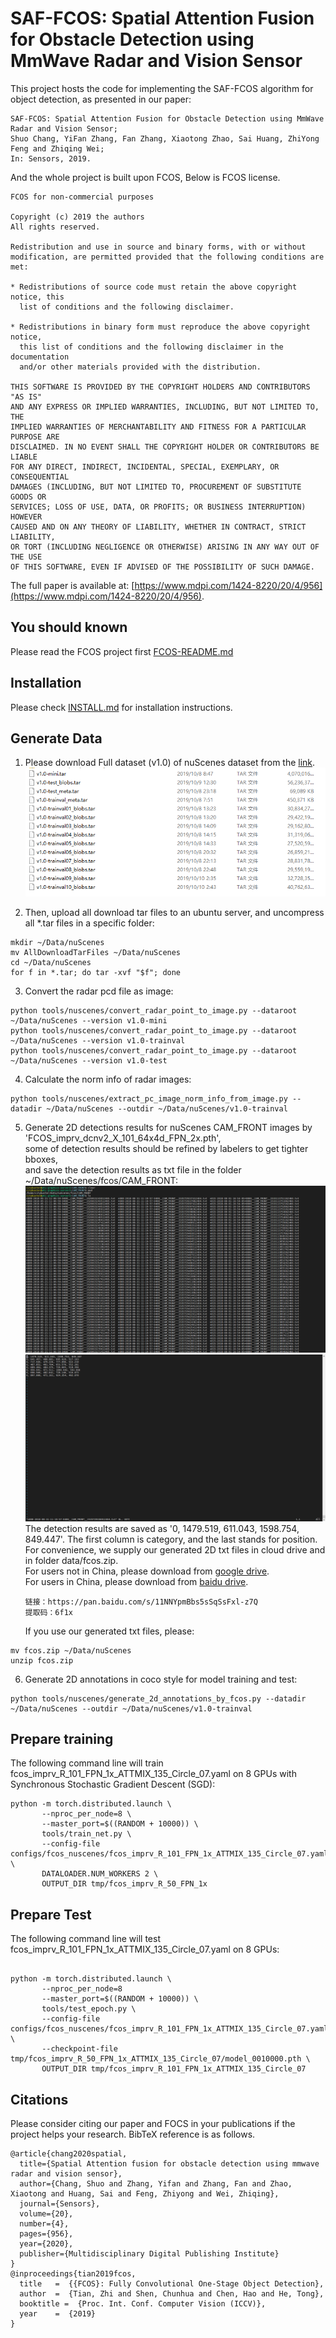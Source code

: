 # SAF-FCOS: Spatial Attention Fusion for Obstacle Detection using MmWave Radar and Vision Sensor

This project hosts the code for implementing the SAF-FCOS algorithm for object detection, as presented in our paper:

    SAF-FCOS: Spatial Attention Fusion for Obstacle Detection using MmWave Radar and Vision Sensor;
    Shuo Chang, YiFan Zhang, Fan Zhang, Xiaotong Zhao, Sai Huang, ZhiYong Feng and Zhiqing Wei;
    In: Sensors, 2019.

And the whole project is built upon FCOS, Below is FCOS license.

```
FCOS for non-commercial purposes

Copyright (c) 2019 the authors
All rights reserved.

Redistribution and use in source and binary forms, with or without
modification, are permitted provided that the following conditions are met:

* Redistributions of source code must retain the above copyright notice, this
  list of conditions and the following disclaimer.

* Redistributions in binary form must reproduce the above copyright notice,
  this list of conditions and the following disclaimer in the documentation
  and/or other materials provided with the distribution.

THIS SOFTWARE IS PROVIDED BY THE COPYRIGHT HOLDERS AND CONTRIBUTORS "AS IS"
AND ANY EXPRESS OR IMPLIED WARRANTIES, INCLUDING, BUT NOT LIMITED TO, THE
IMPLIED WARRANTIES OF MERCHANTABILITY AND FITNESS FOR A PARTICULAR PURPOSE ARE
DISCLAIMED. IN NO EVENT SHALL THE COPYRIGHT HOLDER OR CONTRIBUTORS BE LIABLE
FOR ANY DIRECT, INDIRECT, INCIDENTAL, SPECIAL, EXEMPLARY, OR CONSEQUENTIAL
DAMAGES (INCLUDING, BUT NOT LIMITED TO, PROCUREMENT OF SUBSTITUTE GOODS OR
SERVICES; LOSS OF USE, DATA, OR PROFITS; OR BUSINESS INTERRUPTION) HOWEVER
CAUSED AND ON ANY THEORY OF LIABILITY, WHETHER IN CONTRACT, STRICT LIABILITY,
OR TORT (INCLUDING NEGLIGENCE OR OTHERWISE) ARISING IN ANY WAY OUT OF THE USE
OF THIS SOFTWARE, EVEN IF ADVISED OF THE POSSIBILITY OF SUCH DAMAGE.

```

The full paper is available at: [https://www.mdpi.com/1424-8220/20/4/956](https://www.mdpi.com/1424-8220/20/4/956).

## You should known

Please read the FCOS project first [FCOS-README.md](FCOS-README.md)

## Installation

Please check [INSTALL.md](INSTALL.md) for installation instructions.

## Generate Data

1. Please download Full dataset (v1.0) of nuScenes dataset from the [link](https://www.nuscenes.org/download).
   ![download](./image/download.png)

2. Then, upload all download tar files to an ubuntu server, and uncompress all *.tar files in a specific folder:

```shell
mkdir ~/Data/nuScenes
mv AllDownloadTarFiles ~/Data/nuScenes
cd ~/Data/nuScenes
for f in *.tar; do tar -xvf "$f"; done
```

3. Convert the radar pcd file as image:

```shell
python tools/nuscenes/convert_radar_point_to_image.py --dataroot ~/Data/nuScenes --version v1.0-mini
python tools/nuscenes/convert_radar_point_to_image.py --dataroot ~/Data/nuScenes --version v1.0-trainval
python tools/nuscenes/convert_radar_point_to_image.py --dataroot ~/Data/nuScenes --version v1.0-test
```

4. Calculate the norm info of radar images:

```shell
python tools/nuscenes/extract_pc_image_norm_info_from_image.py --datadir ~/Data/nuScenes --outdir ~/Data/nuScenes/v1.0-trainval
```

5. Generate 2D detections results for nuScenes CAM_FRONT images by 'FCOS_imprv_dcnv2_X_101_64x4d_FPN_2x.pth',   
   some of detection results should be refined by labelers to get tighter bboxes,   
   and save the detection results as txt file in the folder ~/Data/nuScenes/fcos/CAM_FRONT:  
   ![detection1](./image/detection.png)
   ![detection2](./image/txt.png)
   The detection results are saved as '0, 1479.519, 611.043, 1598.754, 849.447'. The first column is category, and the
   last stands for position.  
   For convenience, we supply our generated 2D txt files in cloud drive and in folder data/fcos.zip.  
   For users not in China, please download
   from [google drive](https://drive.google.com/file/d/12SXDFUWpTPUKaWTn8yuoG-_CHaXVVGB7/view?usp=sharing).  
   For users in China, please download from [baidu drive](https://pan.baidu.com/s/11NNYpmBbs5sSqSsFxl-z7Q).
   ```shell
   链接：https://pan.baidu.com/s/11NNYpmBbs5sSqSsFxl-z7Q 
   提取码：6f1x 
   ```

   If you use our generated txt files, please:

```shell
mv fcos.zip ~/Data/nuScenes
unzip fcos.zip
```

6. Generate 2D annotations in coco style for model training and test:

```shell
python tools/nuscenes/generate_2d_annotations_by_fcos.py --datadir ~/Data/nuScenes --outdir ~/Data/nuScenes/v1.0-trainval
```

## Prepare training

The following command line will train fcos_imprv_R_101_FPN_1x_ATTMIX_135_Circle_07.yaml on 8 GPUs with Synchronous
Stochastic Gradient Descent (SGD):

```shell
python -m torch.distributed.launch \
       --nproc_per_node=8 \
       --master_port=$((RANDOM + 10000)) \
       tools/train_net.py \
       --config-file configs/fcos_nuscenes/fcos_imprv_R_101_FPN_1x_ATTMIX_135_Circle_07.yaml \
       DATALOADER.NUM_WORKERS 2 \
       OUTPUT_DIR tmp/fcos_imprv_R_50_FPN_1x
```

## Prepare Test

The following command line will test fcos_imprv_R_101_FPN_1x_ATTMIX_135_Circle_07.yaml on 8 GPUs:

```shell

python -m torch.distributed.launch \
       --nproc_per_node=8  
       --master_port=$((RANDOM + 10000)) \
       tools/test_epoch.py \
       --config-file configs/fcos_nuscenes/fcos_imprv_R_101_FPN_1x_ATTMIX_135_Circle_07.yaml \
       --checkpoint-file tmp/fcos_imprv_R_50_FPN_1x_ATTMIX_135_Circle_07/model_0010000.pth \ 
       OUTPUT_DIR tmp/fcos_imprv_R_101_FPN_1x_ATTMIX_135_Circle_07
```

## Citations

Please consider citing our paper and FOCS in your publications if the project helps your research. BibTeX reference is
as follows.

```
@article{chang2020spatial,
  title={Spatial Attention fusion for obstacle detection using mmwave radar and vision sensor},
  author={Chang, Shuo and Zhang, Yifan and Zhang, Fan and Zhao, Xiaotong and Huang, Sai and Feng, Zhiyong and Wei, Zhiqing},
  journal={Sensors},
  volume={20},
  number={4},
  pages={956},
  year={2020},
  publisher={Multidisciplinary Digital Publishing Institute}
}
@inproceedings{tian2019fcos,
  title   =  {{FCOS}: Fully Convolutional One-Stage Object Detection},
  author  =  {Tian, Zhi and Shen, Chunhua and Chen, Hao and He, Tong},
  booktitle =  {Proc. Int. Conf. Computer Vision (ICCV)},
  year    =  {2019}
}
```